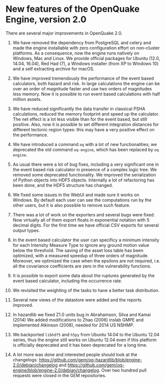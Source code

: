 New features of the OpenQuake Engine, version 2.0
=================================================

There are several major improvements in OpenQuake 2.0.

1. We have removed the dependency from PostgreSQL and celery and made
the engine installable with zero configuration effort on non-cluster
platforms. As a consequence, now the engine runs natively on Windows,
Mac and Linux. We provide official packages for Ubuntu (12.0, 14.04, 16.04),
Red Had (7), a Windows installer (from XP to Windows 10) and a self extracting
archive for macOS.

2. We have improved tremendously the performance of the event based
calculators, both hazard and risk. In large calculations the
engine can be over an order of magnitude faster and use two orders of
magnitudes less memory. Now it is possible to run event based calculations
with half million assets.

3. We have reduced significantly the data transfer in classical PSHA
calculations, reduced the memory footprint and speed up the calculator.
The net effect is a lot less visible than for the event based, but
still positive. Also, now it is possible to set different integration
distances for different tectonic region types: this may have a very positive
effect on the performance.

4. We have introduced a command `oq` with a lot of new
functionalities; we deprecated the old command `oq-engine`, which has
been replaced by `oq engine`.

5. As usual there were a lot of bug fixes, including a very
significant one in the event based risk calculator in presence of a
complex logic tree. We removed some deprecated functionality.
We improved the serialization of Python objects into HDF5 objects.
Internally a lot of refactoring has been done, and the HDF5
structure has changed.

5. We fixed some issues in the WebUI and made sure it works on Windows.
By default each user can see the computations run by the other users,
but it is also possible to remove such feature.

6. There was a lot of work on the exporters and several bugs were fixed.
Now virtually all of them export floats in exponential notation with 5
decimal digits. For the first time we have official CSV exports for
several output types.

7. In the event based calculator the user can specificy a minimum intensity
for each Intensity Measure Type to ignore any ground motion value below
the threshold. The saving of the asset loss table has been optimized,
with a measured speedup of three orders of magnitude. Moreover, we
optimized the case when the epsilons are not required, i.e. all the
covariance coefficients are zero in the vulnerability functions.

8. It is possible to export some data about the ruptures generated by
the event based calculator, including the occurrence rate.

9. We revisited the weighting of the tasks to have a better task distribution.

10. Several new views of the datastore were added and the reports improved.

11. In hazardlib we fixed Z1.0 units bug in Abrahamson, Silva and Kamai (2014)
We added modifications to Zhao (2006) inslab GMPE and implemented
Atkinson (2008), needed for 2014 US NSHMP.

12. We backported `libhdf5` and `h5py` from Ubuntu 14.04 to the Ubuntu
12.04 series, thus the engine still works on Ubuntu 12.04 even if
this platform is officially deprecated and it has been deprecated for
a long time.

13. A lot more was done and interested people should look at the
changelogs: https://github.com/gem/oq-hazardlib/blob/engine-2.0/debian/changelog and https://github.com/gem/oq-engine/blob/engine-2.0/debian/changelog.
Over two hundred pull requests were closed in the GEM repositories.
